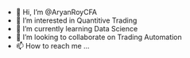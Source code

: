 - 👋 Hi, I’m @AryanRoyCFA
- 👀 I’m interested in Quantitive Trading
- 🌱 I’m currently learning Data Science
- 💞️ I’m looking to collaborate on Trading Automation
- 📫 How to reach me ...

<!---
AryanRoyCFA/AryanRoyCFA is a ✨ special ✨ repository because its `README.md` (this file) appears on your GitHub profile.
You can click the Preview link to take a look at your changes.
--->
